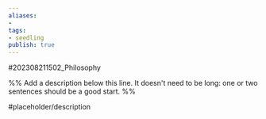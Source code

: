 ```yaml
---
aliases: 
- 
tags:
- seedling
publish: true
---
```


#202308211502_Philosophy

%% Add a description below this line. It doesn't need to be long: one or two sentences should be a good start. %%

#placeholder/description 
